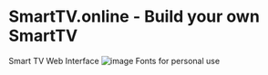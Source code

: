 # SmartTV.online - Build your own SmartTV
Smart TV Web Interface
![image](https://user-images.githubusercontent.com/83350146/158640910-55eeed2b-68b5-4367-84a4-b3e0c1d6c826.png)
Fonts for personal use
